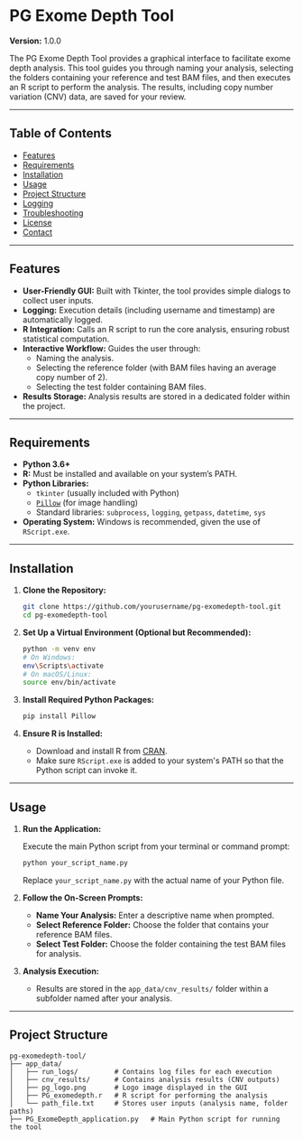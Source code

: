 # PG Exome Depth Tool

**Version:** 1.0.0

The PG Exome Depth Tool provides a graphical interface to facilitate exome depth analysis. This tool guides you through naming your analysis, selecting the folders containing your reference and test BAM files, and then executes an R script to perform the analysis. The results, including copy number variation (CNV) data, are saved for your review.

---

## Table of Contents

- [Features](#features)
- [Requirements](#requirements)
- [Installation](#installation)
- [Usage](#usage)
- [Project Structure](#project-structure)
- [Logging](#logging)
- [Troubleshooting](#troubleshooting)
- [License](#license)
- [Contact](#contact)

---

## Features

- **User-Friendly GUI:** Built with Tkinter, the tool provides simple dialogs to collect user inputs.
- **Logging:** Execution details (including username and timestamp) are automatically logged.
- **R Integration:** Calls an R script to run the core analysis, ensuring robust statistical computation.
- **Interactive Workflow:** Guides the user through:
  - Naming the analysis.
  - Selecting the reference folder (with BAM files having an average copy number of 2).
  - Selecting the test folder containing BAM files.
- **Results Storage:** Analysis results are stored in a dedicated folder within the project.

---

## Requirements

- **Python 3.6+**
- **R:** Must be installed and available on your system’s PATH.
- **Python Libraries:**
  - `tkinter` (usually included with Python)
  - [`Pillow`](https://python-pillow.org/) (for image handling)
  - Standard libraries: `subprocess`, `logging`, `getpass`, `datetime`, `sys`
- **Operating System:** Windows is recommended, given the use of `RScript.exe`.

---

## Installation

1. **Clone the Repository:**

    ```bash
    git clone https://github.com/yourusername/pg-exomedepth-tool.git
    cd pg-exomedepth-tool
    ```

2. **Set Up a Virtual Environment (Optional but Recommended):**

    ```bash
    python -m venv env
    # On Windows:
    env\Scripts\activate
    # On macOS/Linux:
    source env/bin/activate
    ```

3. **Install Required Python Packages:**

    ```bash
    pip install Pillow
    ```

4. **Ensure R is Installed:**

    - Download and install R from [CRAN](https://cran.r-project.org/).
    - Make sure `RScript.exe` is added to your system's PATH so that the Python script can invoke it.

---

## Usage

1. **Run the Application:**

    Execute the main Python script from your terminal or command prompt:

    ```bash
    python your_script_name.py
    ```

    Replace `your_script_name.py` with the actual name of your Python file.

2. **Follow the On-Screen Prompts:**

    - **Name Your Analysis:** Enter a descriptive name when prompted.
    - **Select Reference Folder:** Choose the folder that contains your reference BAM files.
    - **Select Test Folder:** Choose the folder containing the test BAM files for analysis.

3. **Analysis Execution:**

    - Results are stored in the `app_data/cnv_results/` folder within a subfolder named after your analysis.

---

## Project Structure

```plaintext
pg-exomedepth-tool/
├── app_data/
│   ├── run_logs/         # Contains log files for each execution
│   ├── cnv_results/      # Contains analysis results (CNV outputs)
│   ├── pg_logo.png       # Logo image displayed in the GUI
│   ├── PG_exomedepth.r   # R script for performing the analysis
│   └── path_file.txt     # Stores user inputs (analysis name, folder paths)
├── PG_ExomeDepth_application.py   # Main Python script for running the tool
